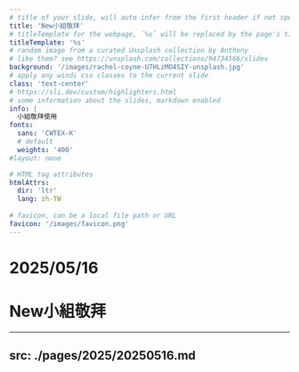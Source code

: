 ```yaml
---
# title of your slide, will auto infer from the first header if not specified
title: 'New小組敬拜'
# titleTemplate for the webpage, `%s` will be replaced by the page's title
titleTemplate: '%s'
# random image from a curated Unsplash collection by Anthony
# like them? see https://unsplash.com/collections/94734566/slidev
background: '/images/rachel-coyne-U7HLzMO4SIY-unsplash.jpg'
# apply any windi css classes to the current slide
class: 'text-center'
# https://sli.dev/custom/highlighters.html
# some information about the slides, markdown enabled
info: |
  小組敬拜使用
fonts:
  sans: 'CWTEX-K'
  # default
  weights: '400'
#layout: none

# HTML tag attributes
htmlAttrs:
  dir: 'ltr'
  lang: zh-TW
  
# favicon, can be a local file path or URL
favicon: '/images/favicon.png'
---
```


 # 2025/05/16
 # New小組敬拜

---
src: ./pages/2025/20250516.md
---
